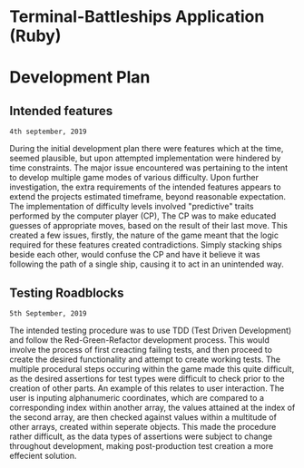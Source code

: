 # Terminal-Battleships Application (Ruby)
# Development Plan

## Intended features
```
4th september, 2019
```
During the initial development plan there were features which at the time, seemed plausible, but upon attempted implementation were hindered by time constraints. The major issue encountered was pertaining to the intent to develop multiple game modes of various difficulty. Upon further investigation, the extra requirements of the intended features appears to extend the projects estimated timeframe, beyond reasonable expectation. The implementation of difficulty levels involved "predictive" traits performed by the computer player (CP), The CP was to make educated guesses of appropriate moves, based on the result of their last move. This created a few issues, firstly, the nature of the game meant that the logic required for these features created contradictions. Simply stacking ships beside each other, would confuse the CP and have it believe it was following the path of a single ship, causing it to act in an unintended way. 

## Testing Roadblocks 
```
5th September, 2019
```
The intended testing procedure was to use TDD (Test Driven Development) and follow the Red-Green-Refactor development process. This would involve the process of first creacting failing tests, and then proceed to create the desired functionality and attempt to create working tests. The multiple procedural steps occuring within the game made this quite difficult, as the desired assertions for test types were difficult to check prior to the creation of other parts. An example of this relates to user interaction. The user is inputing alphanumeric coordinates, which are compared to a corresponding index within another array, the values attained at the index of the second array, are then checked against values within a multitude of other arrays, created within seperate objects. This made the procedure rather difficult, as the data types of assertions were subject to change throughout development, making post-production test creation a more effecient solution.
